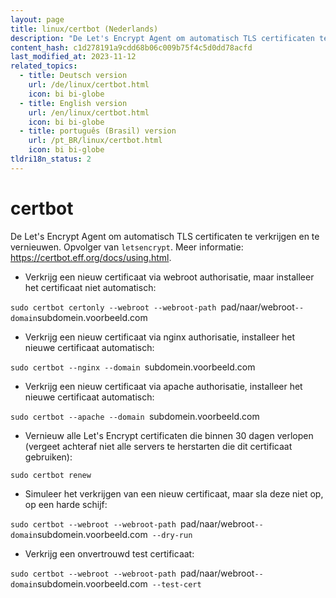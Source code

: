 ```yaml
---
layout: page
title: linux/certbot (Nederlands)
description: "De Let's Encrypt Agent om automatisch TLS certificaten te verkrijgen en te vernieuwen."
content_hash: c1d278191a9cdd68b06c009b75f4c5d0dd78acfd
last_modified_at: 2023-11-12
related_topics:
  - title: Deutsch version
    url: /de/linux/certbot.html
    icon: bi bi-globe
  - title: English version
    url: /en/linux/certbot.html
    icon: bi bi-globe
  - title: português (Brasil) version
    url: /pt_BR/linux/certbot.html
    icon: bi bi-globe
tldri18n_status: 2
---
```

# certbot

De Let's Encrypt Agent om automatisch TLS certificaten te verkrijgen en te vernieuwen.
Opvolger van `letsencrypt`.
Meer informatie: <https://certbot.eff.org/docs/using.html>.

- Verkrijg een nieuw certificaat via webroot authorisatie, maar installeer het certificaat niet automatisch:

`sudo certbot certonly --webroot --webroot-path `<span class="tldr-var badge badge-pill bg-dark-lm bg-white-dm text-white-lm text-dark-dm font-weight-bold">pad/naar/webroot</span>` --domain `<span class="tldr-var badge badge-pill bg-dark-lm bg-white-dm text-white-lm text-dark-dm font-weight-bold">subdomein.voorbeeld.com</span>

- Verkrijg een nieuw certificaat via nginx authorisatie, installeer het nieuwe certificaat automatisch:

`sudo certbot --nginx --domain `<span class="tldr-var badge badge-pill bg-dark-lm bg-white-dm text-white-lm text-dark-dm font-weight-bold">subdomein.voorbeeld.com</span>

- Verkrijg een nieuw certificaat via apache authorisatie, installeer het nieuwe certificaat automatisch:

`sudo certbot --apache --domain `<span class="tldr-var badge badge-pill bg-dark-lm bg-white-dm text-white-lm text-dark-dm font-weight-bold">subdomein.voorbeeld.com</span>

- Vernieuw alle Let's Encrypt certificaten die binnen 30 dagen verlopen (vergeet achteraf niet alle servers te herstarten die dit certificaat gebruiken):

`sudo certbot renew`

- Simuleer het verkrijgen van een nieuw certificaat, maar sla deze niet op, op een harde schijf:

`sudo certbot --webroot --webroot-path `<span class="tldr-var badge badge-pill bg-dark-lm bg-white-dm text-white-lm text-dark-dm font-weight-bold">pad/naar/webroot</span>` --domain `<span class="tldr-var badge badge-pill bg-dark-lm bg-white-dm text-white-lm text-dark-dm font-weight-bold">subdomein.voorbeeld.com</span>` --dry-run`

- Verkrijg een onvertrouwd test certificaat:

`sudo certbot --webroot --webroot-path `<span class="tldr-var badge badge-pill bg-dark-lm bg-white-dm text-white-lm text-dark-dm font-weight-bold">pad/naar/webroot</span>` --domain `<span class="tldr-var badge badge-pill bg-dark-lm bg-white-dm text-white-lm text-dark-dm font-weight-bold">subdomein.voorbeeld.com</span>` --test-cert`

